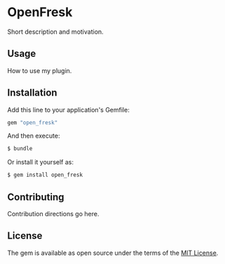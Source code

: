 # OpenFresk
Short description and motivation.

## Usage
How to use my plugin.

## Installation
Add this line to your application's Gemfile:

```ruby
gem "open_fresk"
```

And then execute:
```bash
$ bundle
```

Or install it yourself as:
```bash
$ gem install open_fresk
```

## Contributing
Contribution directions go here.

## License
The gem is available as open source under the terms of the [MIT License](https://opensource.org/licenses/MIT).
